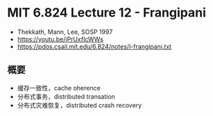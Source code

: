 # MIT 6.824 Lecture 12 - Frangipani
- Thekkath, Mann, Lee, SOSP 1997
- https://youtu.be/jPrUxfIcWWs
- https://pdos.csail.mit.edu/6.824/notes/l-frangipani.txt

## 概要
- 缓存一致性，cache oherence
- 分布式事务，distributed transation
- 分布式灾难恢复，distributed crash recovery

